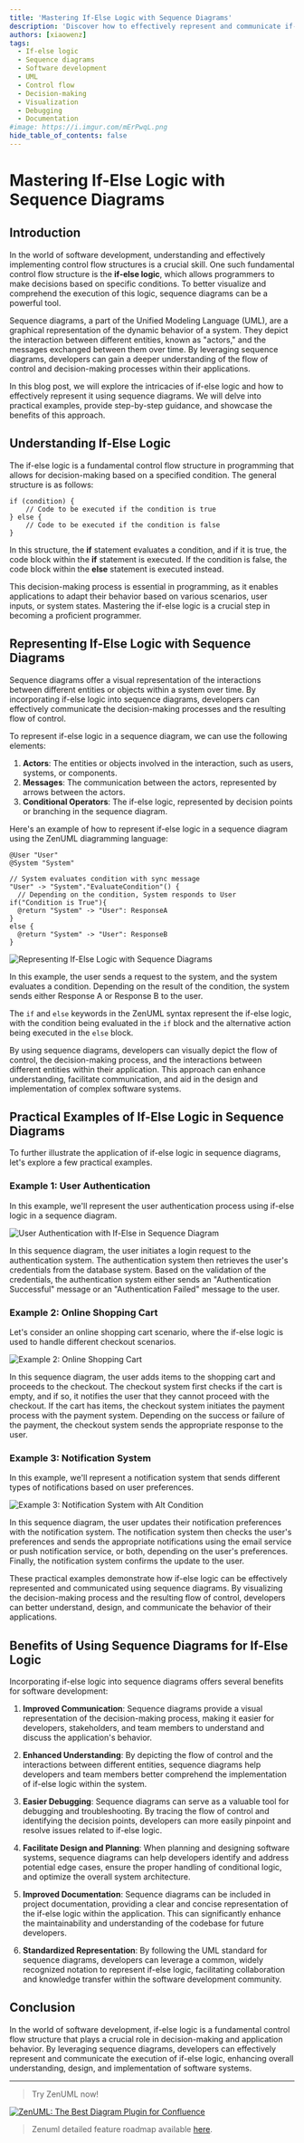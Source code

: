```yaml
---
title: 'Mastering If-Else Logic with Sequence Diagrams'
description: 'Discover how to effectively represent and communicate if-else logic in your software applications using sequence diagrams. Learn the benefits of this approach for improved communication, understanding, debugging, and documentation.'
authors: [xiaowenz]
tags:
  - If-else logic
  - Sequence diagrams
  - Software development
  - UML
  - Control flow
  - Decision-making
  - Visualization
  - Debugging
  - Documentation
#image: https://i.imgur.com/mErPwqL.png
hide_table_of_contents: false
---
```


# Mastering If-Else Logic with Sequence Diagrams

## Introduction

In the world of software development, understanding and effectively implementing control flow structures is a crucial skill. One such fundamental control flow structure is the **if-else logic**, which allows programmers to make decisions based on specific conditions. To better visualize and comprehend the execution of this logic, sequence diagrams can be a powerful tool.

Sequence diagrams, a part of the Unified Modeling Language (UML), are a graphical representation of the dynamic behavior of a system. They depict the interaction between different entities, known as "actors," and the messages exchanged between them over time. By leveraging sequence diagrams, developers can gain a deeper understanding of the flow of control and decision-making processes within their applications.

In this blog post, we will explore the intricacies of if-else logic and how to effectively represent it using sequence diagrams. We will delve into practical examples, provide step-by-step guidance, and showcase the benefits of this approach.

<!-- truncate -->

## Understanding If-Else Logic

The if-else logic is a fundamental control flow structure in programming that allows for decision-making based on a specified condition. The general structure is as follows:

```
if (condition) {
    // Code to be executed if the condition is true
} else {
    // Code to be executed if the condition is false
}
```

In this structure, the **if** statement evaluates a condition, and if it is true, the code block within the **if** statement is executed. If the condition is false, the code block within the **else** statement is executed instead.

This decision-making process is essential in programming, as it enables applications to adapt their behavior based on various scenarios, user inputs, or system states. Mastering the if-else logic is a crucial step in becoming a proficient programmer.

## Representing If-Else Logic with Sequence Diagrams

Sequence diagrams offer a visual representation of the interactions between different entities or objects within a system over time. By incorporating if-else logic into sequence diagrams, developers can effectively communicate the decision-making processes and the resulting flow of control.

To represent if-else logic in a sequence diagram, we can use the following elements:

1. **Actors**: The entities or objects involved in the interaction, such as users, systems, or components.
2. **Messages**: The communication between the actors, represented by arrows between the actors.
3. **Conditional Operators**: The if-else logic, represented by decision points or branching in the sequence diagram.

Here's an example of how to represent if-else logic in a sequence diagram using the ZenUML diagramming language:

```
@User "User"
@System "System"

// System evaluates condition with sync message
"User" -> "System"."EvaluateCondition"() {
  // Depending on the condition, System responds to User
if("Condition is True"){
  @return "System" -> "User": ResponseA
}
else {
  @return "System" -> "User": ResponseB
}
```

![Representing If-Else Logic with Sequence Diagrams](https://cdn.sa.net/2024/05/23/RZ9JcvB7pz3uajL.png)

In this example, the user sends a request to the system, and the system evaluates a condition. Depending on the result of the condition, the system sends either Response A or Response B to the user.

The `if` and `else` keywords in the ZenUML syntax represent the if-else logic, with the condition being evaluated in the `if` block and the alternative action being executed in the `else` block.

By using sequence diagrams, developers can visually depict the flow of control, the decision-making process, and the interactions between different entities within their application. This approach can enhance understanding, facilitate communication, and aid in the design and implementation of complex software systems.

## Practical Examples of If-Else Logic in Sequence Diagrams

To further illustrate the application of if-else logic in sequence diagrams, let's explore a few practical examples.

### Example 1: User Authentication

In this example, we'll represent the user authentication process using if-else logic in a sequence diagram.

![User Authentication with If-Else in Sequence Diagram](https://cdn.sa.net/2024/05/23/42QWDuf1PRJY5Ot.png)

In this sequence diagram, the user initiates a login request to the authentication system. The authentication system then retrieves the user's credentials from the database system. Based on the validation of the credentials, the authentication system either sends an "Authentication Successful" message or an "Authentication Failed" message to the user.

### Example 2: Online Shopping Cart

Let's consider an online shopping cart scenario, where the if-else logic is used to handle different checkout scenarios.

![Example 2: Online Shopping Cart](https://cdn.sa.net/2024/05/23/iofMK25OR6GDtLY.png)

In this sequence diagram, the user adds items to the shopping cart and proceeds to the checkout. The checkout system first checks if the cart is empty, and if so, it notifies the user that they cannot proceed with the checkout. If the cart has items, the checkout system initiates the payment process with the payment system. Depending on the success or failure of the payment, the checkout system sends the appropriate response to the user.

### Example 3: Notification System

In this example, we'll represent a notification system that sends different types of notifications based on user preferences.

![Example 3: Notification System with Alt Condition](https://cdn.sa.net/2024/05/23/R48KWCdcozqhex2.png)

In this sequence diagram, the user updates their notification preferences with the notification system. The notification system then checks the user's preferences and sends the appropriate notifications using the email service or push notification service, or both, depending on the user's preferences. Finally, the notification system confirms the update to the user.

These practical examples demonstrate how if-else logic can be effectively represented and communicated using sequence diagrams. By visualizing the decision-making process and the resulting flow of control, developers can better understand, design, and communicate the behavior of their applications.

## Benefits of Using Sequence Diagrams for If-Else Logic

Incorporating if-else logic into sequence diagrams offers several benefits for software development:

1. **Improved Communication**: Sequence diagrams provide a visual representation of the decision-making process, making it easier for developers, stakeholders, and team members to understand and discuss the application's behavior.

2. **Enhanced Understanding**: By depicting the flow of control and the interactions between different entities, sequence diagrams help developers and team members better comprehend the implementation of if-else logic within the system.

3. **Easier Debugging**: Sequence diagrams can serve as a valuable tool for debugging and troubleshooting. By tracing the flow of control and identifying the decision points, developers can more easily pinpoint and resolve issues related to if-else logic.

4. **Facilitate Design and Planning**: When planning and designing software systems, sequence diagrams can help developers identify and address potential edge cases, ensure the proper handling of conditional logic, and optimize the overall system architecture.

5. **Improved Documentation**: Sequence diagrams can be included in project documentation, providing a clear and concise representation of the if-else logic within the application. This can significantly enhance the maintainability and understanding of the codebase for future developers.

6. **Standardized Representation**: By following the UML standard for sequence diagrams, developers can leverage a common, widely recognized notation to represent if-else logic, facilitating collaboration and knowledge transfer within the software development community.

## Conclusion

In the world of software development, if-else logic is a fundamental control flow structure that plays a crucial role in decision-making and application behavior. By leveraging sequence diagrams, developers can effectively represent and communicate the execution of if-else logic, enhancing overall understanding, design, and implementation of software systems.

---

> Try ZenUML now!

[![ZenUML: The Best Diagram Plugin for Confluence](../../static/img/og-image.png)](https://app.zenuml.com)

> Zenuml detailed feature roadmap available [here](/roadmap).
